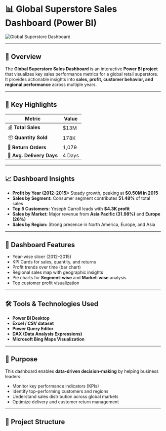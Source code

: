 # 📊 Global Superstore Sales Dashboard (Power BI)

![Global Superstore Dashboard]()

---

## 🧭 Overview  
The **Global Superstore Sales Dashboard** is an interactive **Power BI project** that visualizes key sales performance metrics for a global retail superstore.  
It provides actionable insights into **sales, profit, customer behavior, and regional performance** across multiple years.

---

## 🚀 Key Highlights

| Metric | Value |
|--------|--------|
| 💰 **Total Sales** | $13M |
| 📦 **Quantity Sold** | 178K |
| 🔁 **Return Orders** | 1,079 |
| 🚚 **Avg. Delivery Days** | 4 Days |

---

## 📈 Dashboard Insights

- **Profit by Year (2012–2015):** Steady growth, peaking at **$0.50M in 2015**  
- **Sales by Segment:** Consumer segment contributes **51.48%** of total sales  
- **Top 5 Customers:** Yoseph Carroll leads with **$4.3K profit**  
- **Sales by Market:** Major revenue from **Asia Pacific (31.98%)** and **Europe (26%)**  
- **Sales by Region:** Strong presence in North America, Europe, and Asia  

---

## 🧩 Dashboard Features

- Year-wise slicer (2012–2015)
- KPI Cards for sales, quantity, and returns
- Profit trends over time (bar chart)
- Regional sales map with geographic insights
- Pie charts for **Segment-wise** and **Market-wise** analysis
- Top customer profit visualization

---

## 🛠️ Tools & Technologies Used

- **Power BI Desktop**
- **Excel / CSV dataset**
- **Power Query Editor**
- **DAX (Data Analysis Expressions)**
- **Microsoft Bing Maps Visualization**

---

## 🎯 Purpose

This dashboard enables **data-driven decision-making** by helping business leaders:
- Monitor key performance indicators (KPIs)
- Identify top-performing customers and regions
- Understand sales distribution across global markets
- Optimize delivery and customer return management

---

## 📂 Project Structure



